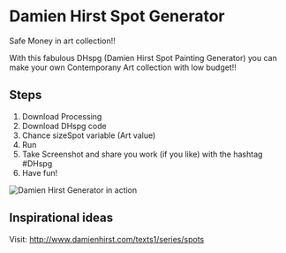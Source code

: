# Damien Hirst Spot Generator
Safe Money in art collection!!

With this fabulous DHspg (Damien Hirst Spot Painting Generator) you can make your own Contemporany Art collection with low budget!!

Steps
-----

1. Download Processing
2. Download DHspg code
3. Chance sizeSpot variable (Art value)
4. Run
5. Take Screenshot and share you work (if you like) with the hashtag #DHspg
6. Have fun!

![Damien Hirst Generator in action](https://pbs.twimg.com/media/DQlDvbHUIAE9o_I.jpg "Screenshot")

Inspirational ideas
-------------------
Visit: http://www.damienhirst.com/texts1/series/spots

